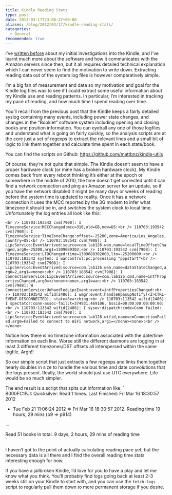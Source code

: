 ```yaml
---
title: Kindle Reading Stats
type: post
date: 2012-03-17T23:08:27+00:00
aliases: /blog/2012/03/17/kindle-reading-stats/
categories:
  - General
recommended: true
---
```

I&#8217;ve [written before][1] about my initial investigations into the Kindle, and I&#8217;ve learnt much more about the software and how it communicates with the Amazon servers since then, but it all requires detailed technical explanation which I can never seem to find the motivation to write down. Extracting reading data out of the system log files is however comparatively simple.

I&#8217;m a big fan of measurement and data so my motivation and goal for the Kindle log files was to see if I could extract some useful information about my Kindle use and reading patterns. In particular, I&#8217;m interested in tracking my pace of reading, and how much time I spend reading over time.

You&#8217;ll recall from the previous post that the Kindle keeps a fairly detailed syslog containing many events, including power state changes, and changes in the &#8220;Booklet&#8221; software system including opening and closing books and position information. You can eyeball any one of those logfiles and understand what is going on fairly quickly, so the analysis scripts are at the core just a set of regexps to extract the relevant lines and a small bit of logic to link them together and calculate time spent in each state/book.

You can find the scripts on Github: <a href="https://github.com/mattbnz/kindle-utils" title="https://github.com/mattbnz/kindle-utils" target="_blank">https://github.com/mattbnz/kindle-utils</a>

Of course, they&#8217;re not quite that simple. The Kindle doesn&#8217;t seem to have a proper hardware clock (or mine has a broken hardware clock). My Kindle comes back from every reboot thinking it&#8217;s either at the epoch or somewhere in the middle of 2010, the time doesn&#8217;t get corrected until it can find a network connection and ping an Amazon server for an update, so if you have the network disabled it might be many days or weeks of reading before the system time is updated to reality. Once it has a network connection it uses the MCC reported by the 3G modem to infer what timezone it should be in, and switches the system clock to local time. Unfortunately the log entries all look like this:

`<br />
110703:193542 cvm[7908]: I TimezoneService:MCCChanged:mcc=310,old=GB,new=US:<br />
110703:193542 cvm[7908]: I TimezoneService:TimeZoneChange:offset=-25200,zone=America/Los_Angeles,country=US:<br />
110703:193542 cvm[7908]: I LipcService:EventArrived:source=com.lab126.wan,name=localTimeOffsetChanged,arg0=-25200,arg1=1309689302:<br />
110703:193542 cvm[7908]: I TimezoneService:LTOChanged:time=1309689302000,lto=-25200000:<br />
110703:183542 system: I wancontrol:pc:processing "pppstart"<br />
110703:193542 cvm[7908]: I LipcService:EventArrived:source=com.lab126.wan,name=dataStateChanged,arg0=2,arg1=<none>:<br />
110703:183542 cvm[7908]: I ConnectionService:LipcEventArrived:source=com.lab126.cmd,name=intfPropertiesChanged,arg0=</none><none>,arg1=wan:<br />
110703:183542 cvm[7908]: W ConnectionService:UnhandledLipcEvent:event=intfPropertiesChanged:<br />
110703:193542 wifid[2486]: I wmgr:event:handleWpasupNotify(<2>CTRL-EVENT-DISCONNECTED), state=Searching:<br />
110703:113542 wifid[2486]: I spectator:conn-assoc-fail:t=374931.469106, bssid=00:00:00:00:00:00:<br />
110703:113542 wifid[2486]: I sysev:dispatch:code=Conn failed:<br />
110703:183542 cvm[7908]: I LipcService:EventArrived:source=com.lab126.wifid,name=cmConnectionFailed,arg0=Failed to connect to WiFi network,arg1=</none><none>:<br />
</none>`

Notice how there is no timezone information associated with the date/time information on each line. Worse still the different daemons are logging in at least 3 different timezones/DST offsets all interspersed within the same logfile. Argh!!

So our simple script that just extracts a few regexps and links them together nearly doubles in size to handle the various time and date convolutions that the logs present. Really, the world should just use UTC everywhere. Life would be so much simpler.

The end result is a script that spits out information like:
`<br />
B000FC1PJI: Quicksilver: Read  1 times. Last Finished: Fri Mar 16 18:30:57 2012<br />
 - Tue Feb 21 11:06:24 2012 => Fri Mar 16 18:30:57 2012. Reading time 19 hours, 29 mins (p9 => p914)</p>
<p>...</p>
<p>Read 51 books in total. 9 days, 2 hours, 29 mins of reading time<br />
`

I haven&#8217;t got to the point of actually calculating reading pace yet, but the necessary data is all there and I find the overall reading time stats interesting enough for now.

If you have a jailbroken Kindle, I&#8217;d love for you to have a play and let me know what you think. You&#8217;ll probably find logs going back at least 2-3 weeks still on your Kindle to start with, and you can use the `fetch-logs` script to regularly pull them down to more permanent storage if you desire.

 [1]: http://www.mattb.net.nz/blog/2010/12/07/under-the-cover-of-the-kindle-3/ "Under the cover of the Kindle 3"